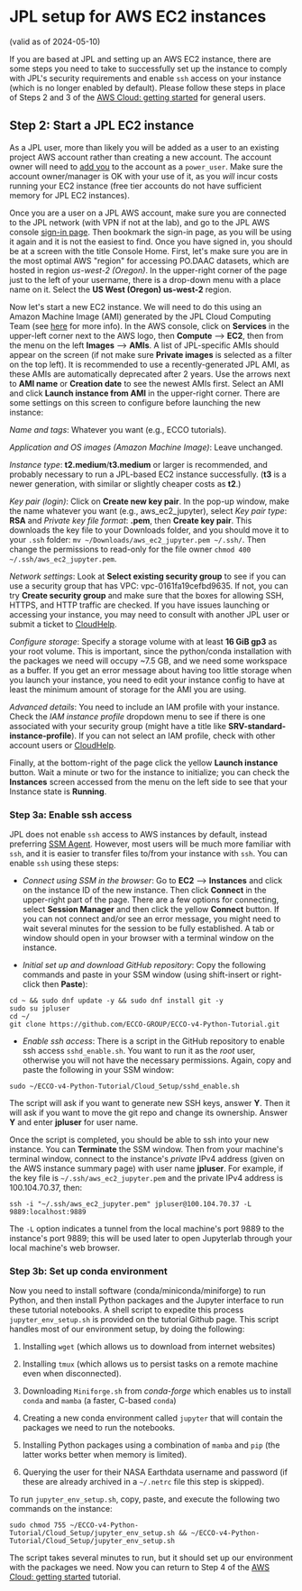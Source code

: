 # JPL setup for AWS EC2 instances

(valid as of 2024-05-10) 

If you are based at JPL and setting up an AWS EC2 instance, there are some steps you need to take to successfully set up the instance to comply with JPL's security requirements and enable `ssh` access on your instance (which is no longer enabled by default). Please follow these steps in place of Steps 2 and 3 of the [AWS Cloud: getting started](https://ecco-v4-python-tutorial.readthedocs.io/AWS_Cloud_getting_started.html) for general users.

## Step 2: Start a JPL EC2 instance

As a JPL user, more than likely you will be added as a user to an existing project AWS account rather than creating a new account. The account owner will need to [add you](https://wiki.jpl.nasa.gov/display/cloudcomputing/Granting+access+to+the+AWS+console+to+other+JPL+users) to the account as a `power_user`. Make sure the account owner/manager is OK with your use of it, as you *will* incur costs running your EC2 instance (free tier accounts do not have sufficient memory for JPL EC2 instances).

Once you are a user on a JPL AWS account, make sure you are connected to the JPL network (with VPN if not at the lab), and go to the JPL AWS console [sign-in page](https://sso3.jpl.nasa.gov/awsconsole). Then bookmark the sign-in page, as you will be using it again and it is not the easiest to find. Once you have signed in, you should be at a screen with the title Console Home. First, let's make sure you are in the most optimal AWS "region" for accessing PO.DAAC datasets, which are hosted in region *us-west-2 (Oregon)*. In the upper-right corner of the page just to the left of your username, there is a drop-down menu with a place name on it. Select the **US West (Oregon)    us-west-2** region.

Now let's start a new EC2 instance. We will need to do this using an Amazon Machine Image (AMI) generated by the JPL Cloud Computing Team (see [here](https://wiki.jpl.nasa.gov/display/cloudcomputing/OS+Pipeline) for more info). In the AWS console, click on **Services** in the upper-left corner next to the AWS logo, then **Compute** --> **EC2**, then from the menu on the left **Images** --> **AMIs**. A list of JPL-specific AMIs should appear on the screen (if not make sure **Private images** is selected as a filter on the top left). It is recommended to use a recently-generated JPL AMI, as these AMIs are automatically deprecated after 2 years. Use the arrows next to **AMI name** or **Creation date** to see the newest AMIs first. Select an AMI and click **Launch instance from AMI** in the upper-right corner. There are some settings on this screen to configure before launching the new instance:

*Name and tags*: Whatever you want (e.g., ECCO tutorials).

*Application and OS images (Amazon Machine Image)*: Leave unchanged.

*Instance type*: **t2.medium**/**t3.medium** or larger is recommended, and probably necessary to run a JPL-based EC2 instance successfully. (**t3** is a newer generation, with similar or slightly cheaper costs as **t2**.)

*Key pair (login)*: Click on **Create new key pair**. In the pop-up window, make the name whatever you want (e.g., aws_ec2_jupyter), select *Key pair type*: **RSA** and *Private key file format*: **.pem**, then **Create key pair**. This downloads the key file to your Downloads folder, and you should move it to your `.ssh` folder: `mv ~/Downloads/aws_ec2_jupyter.pem ~/.ssh/`. Then change the permissions to read-only for the file owner `chmod 400 ~/.ssh/aws_ec2_jupyter.pem`.

*Network settings*: Look at **Select existing security group** to see if you can use a security group that has VPC: vpc-0161fa19cefbd9635. If not, you can try **Create security group** and make sure that the boxes for allowing SSH, HTTPS, and HTTP traffic are checked. If you have issues launching or accessing your instance, you may need to consult with another JPL user or submit a ticket to [CloudHelp](https://goto.jpl.nasa.gov/cloudhelp).

*Configure storage*: Specify a storage volume with at least **16 GiB gp3** as your root volume. This is important, since the python/conda installation with the packages we need will occupy ~7.5 GB, and we need some workspace as a buffer. If you get an error message about having too little storage when you launch your instance, you need to edit your instance config to have at least the minimum amount of storage for the AMI you are using.

*Advanced details*: You need to include an IAM profile with your instance. Check the *IAM instance profile* dropdown menu to see if there is one associated with your security group (might have a title like **SRV-standard-instance-profile**). If you can not select an IAM profile, check with other account users or [CloudHelp](https://goto.jpl.nasa.gov/cloudhelp).

Finally, at the bottom-right of the page click the yellow **Launch instance** button. Wait a minute or two for the instance to initialize; you can check the **Instances** screen accessed from the menu on the left side to see that your Instance state is **Running**.

### Step 3a: Enable ssh access

JPL does not enable `ssh` access to AWS instances by default, instead preferring [SSM Agent](https://docs.aws.amazon.com/systems-manager/latest/userguide/ssm-agent.html). However, most users will be much more familiar with `ssh`, and it is easier to transfer files to/from your instance with `ssh`. You can enable `ssh` using these steps:

- *Connect using SSM in the browser*: Go to **EC2** --> **Instances** and click on the instance ID of the new instance. Then click **Connect** in the upper-right part of the page. There are a few options for connecting, select **Session Manager** and then click the yellow **Connect** button. If you can not connect and/or see an error message, you might need to wait several minutes for the session to be fully established. A tab or window should open in your browser with a terminal window on the instance.

- *Initial set up and download GitHub repository*: Copy the following commands and paste in your SSM window (using shift-insert or right-click then **Paste**):

```
cd ~ && sudo dnf update -y && sudo dnf install git -y
sudo su jpluser
cd ~/
git clone https://github.com/ECCO-GROUP/ECCO-v4-Python-Tutorial.git
```

- *Enable ssh access*: There is a script in the GitHub repository to enable ssh access `sshd_enable.sh`. You want to run it as the *root* user, otherwise you will not have the necessary permissions. Again, copy and paste the following in your SSM window:

```
sudo ~/ECCO-v4-Python-Tutorial/Cloud_Setup/sshd_enable.sh
```

The script will ask if you want to generate new SSH keys, answer **Y**. Then it will ask if you want to move the git repo and change its ownership. Answer **Y** and enter **jpluser** for user name.

Once the script is completed, you should be able to ssh into your new instance. You can **Terminate** the SSM window. Then from your machine's terminal window, connect to the instance's *private* IPv4 address (given on the AWS instance summary page) with user name **jpluser**. For example, if the key file is `~/.ssh/aws_ec2_jupyter.pem` and the private IPv4 address is 100.104.70.37, then:

```
ssh -i "~/.ssh/aws_ec2_jupyter.pem" jpluser@100.104.70.37 -L 9889:localhost:9889
```

The `-L` option indicates a tunnel from the local machine's port 9889 to the instance's port 9889; this will be used later to open Jupyterlab through your local machine's web browser.

### Step 3b: Set up conda environment

Now you need to install software (conda/miniconda/miniforge) to run Python, and then install Python packages and the Jupyter interface to run these tutorial notebooks. A shell script to expedite this process `jupyter_env_setup.sh` is provided on the tutorial Github page. This script handles most of our environment setup, by doing the following:

1. Installing `wget` (which allows us to download from internet websites)

1. Installing `tmux` (which allows us to persist tasks on a remote machine even when disconnected).

1. Downloading `Miniforge.sh` from *conda-forge* which enables us to install `conda` and `mamba` (a faster, C-based `conda`)

1. Creating a new conda environment called `jupyter` that will contain the packages we need to run the notebooks.

1. Installing Python packages using a combination of `mamba` and `pip` (the latter works better when memory is limited).

1. Querying the user for their NASA Earthdata username and password (if these are already archived in a `~/.netrc` file this step is skipped).

To run `jupyter_env_setup.sh`, copy, paste, and execute the following two commands on the instance:

```
sudo chmod 755 ~/ECCO-v4-Python-Tutorial/Cloud_Setup/jupyter_env_setup.sh && ~/ECCO-v4-Python-Tutorial/Cloud_Setup/jupyter_env_setup.sh
```

The script takes several minutes to run, but it should set up our environment with the packages we need. Now you can return to Step 4 of the [AWS Cloud: getting started](https://ecco-v4-python-tutorial.readthedocs.io/AWS_Cloud_getting_started.html) tutorial.

